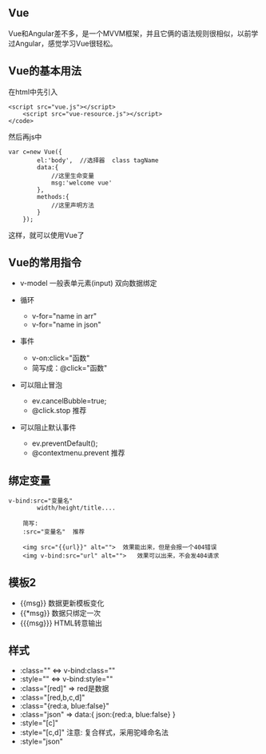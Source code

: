 ## Vue
Vue和Angular差不多，是一个MVVM框架，并且它俩的语法规则很相似，以前学过Angular，感觉学习Vue很轻松。

## Vue的基本用法
在html中先引入

```
<script src="vue.js"></script>
    <script src="vue-resource.js"></script>
</code>
```
    
然后再js中

  
```
var c=new Vue({
		el:'body',	//选择器  class tagName
		data:{
		    //这里生命变量
		    msg:'welcome vue'
		},
		methods:{
		    //这里声明方法
		}
	});
```


这样，就可以使用Vue了

## Vue的常用指令
- v-model	一般表单元素(input)	双向数据绑定
- 循环
    - v-for="name in arr"
    - v-for="name in json"
- 事件
    - v-on:click="函数"
    - 简写成：@click="函数"

- 可以阻止冒泡
    - ev.cancelBubble=true;
	- @click.stop	推荐
- 可以阻止默认事件
    - ev.preventDefault();
    - @contextmenu.prevent	推荐

## 绑定变量

    
```
v-bind:src="变量名"
		width/height/title....
	
	简写:
	:src="变量名"	推荐

	<img src="{{url}}" alt="">	效果能出来，但是会报一个404错误
	<img v-bind:src="url" alt="">	效果可以出来，不会发404请求
```

	
## 模板2
- {{msg}}		数据更新模板变化
- {{*msg}}	数据只绑定一次
- {{{msg}}}	HTML转意输出

## 样式
- :class=""	<=> v-bind:class=""
- :style=""	<=> v-bind:style=""
- :class="[red]" => red是数据
- :class="[red,b,c,d]"
- :class="{red:a, blue:false}"
- :class="json" =>
		data:{
			json:{red:a, blue:false}
		}
- :style="[c]"
- :style="[c,d]"
注意:  复合样式，采用驼峰命名法
- :style="json"

